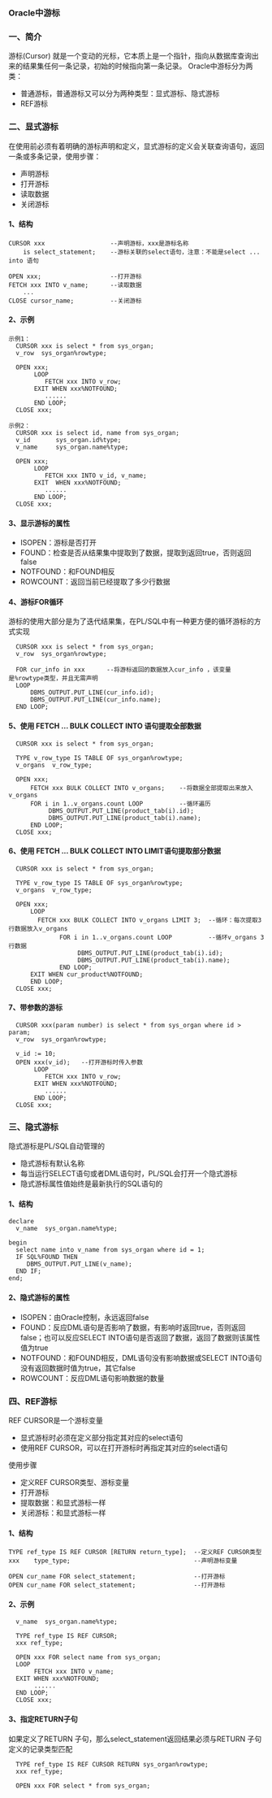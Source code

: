 ### Oracle中游标
### 一、简介
游标(Cursor) 就是一个变动的光标，它本质上是一个指针，指向从数据库查询出来的结果集任何一条记录，初始的时候指向第一条记录。
Oracle中游标分为两类：
* 普通游标，普通游标又可以分为两种类型：显式游标、隐式游标
* REF游标

### 二、显式游标
在使用前必须有着明确的游标声明和定义，显式游标的定义会关联查询语句，返回一条或多条记录，使用步骤：
* 声明游标
* 打开游标
* 读取数据
* 关闭游标

#### 1、结构
```
CURSOR xxx                  --声明游标，xxx是游标名称
    is select_statement;    --游标关联的select语句，注意：不能是select ... into 语句
    
OPEN xxx;                   --打开游标
FETCH xxx INTO v_name;      --读取数据
    ...
CLOSE cursor_name;          --关闭游标
```




#### 2、示例
```
示例1：
  CURSOR xxx is select * from sys_organ;              
  v_row  sys_organ%rowtype;         

  OPEN xxx;                                 
       LOOP
          FETCH xxx INTO v_row;    
       EXIT WHEN xxx%NOTFOUND;
          ......
       END LOOP;
  CLOSE xxx;                                 

示例2：
  CURSOR xxx is select id, name from sys_organ;
  v_id       sys_organ.id%type;
  v_name     sys_organ.name%type;
 
  OPEN xxx;
       LOOP
          FETCH xxx INTO v_id, v_name;
       EXIT  WHEN xxx%NOTFOUND;
          ......
       END LOOP;
  CLOSE xxx;
```




#### 3、显示游标的属性
* ISOPEN：游标是否打开
* FOUND：检查是否从结果集中提取到了数据，提取到返回true，否则返回false
* NOTFOUND：和FOUND相反
* ROWCOUNT：返回当前已经提取了多少行数据




#### 4、游标FOR循环
游标的使用大部分是为了迭代结果集，在PL/SQL中有一种更方便的循环游标的方式实现
```
  CURSOR xxx is select * from sys_organ;              
  v_row  sys_organ%rowtype;         

  FOR cur_info in xxx      --将游标返回的数据放入cur_info ，该变量是%rowtype类型，并且无需声明
  LOOP
      DBMS_OUTPUT.PUT_LINE(cur_info.id);
      DBMS_OUTPUT.PUT_LINE(cur_info.name);
  END LOOP;
```




#### 5、使用 FETCH ... BULK COLLECT INTO 语句提取全部数据
```
  CURSOR xxx is select * from sys_organ;
 
  TYPE v_row_type IS TABLE OF sys_organ%rowtype;
  v_organs  v_row_type;

  OPEN xxx;
      FETCH xxx BULK COLLECT INTO v_organs;    --将数据全部提取出来放入v_organs
      FOR i in 1..v_organs.count LOOP          --循环遍历
           DBMS_OUTPUT.PUT_LINE(product_tab(i).id);
           DBMS_OUTPUT.PUT_LINE(product_tab(i).name);
      END LOOP;
  CLOSE xxx;
```




#### 6、使用 FETCH ... BULK COLLECT INTO  LIMIT语句提取部分数据
```
  CURSOR xxx is select * from sys_organ;
 
  TYPE v_row_type IS TABLE OF sys_organ%rowtype;
  v_organs  v_row_type;

  OPEN xxx;
      LOOP  
        FETCH xxx BULK COLLECT INTO v_organs LIMIT 3;  --循环：每次提取3行数据放入v_organs
              FOR i in 1..v_organs.count LOOP          --循环v_organs 3行数据
                   DBMS_OUTPUT.PUT_LINE(product_tab(i).id);
                   DBMS_OUTPUT.PUT_LINE(product_tab(i).name);
              END LOOP;
      EXIT WHEN cur_product%NOTFOUND;
      END LOOP;
  CLOSE xxx;
```

#### 7、带参数的游标
```
  CURSOR xxx(param number) is select * from sys_organ where id > param;
  v_row  sys_organ%rowtype; 

  v_id := 10;
  OPEN xxx(v_id);   --打开游标时传入参数                                    
       LOOP
          FETCH xxx INTO v_row;    
       EXIT WHEN xxx%NOTFOUND;
          ......
       END LOOP;
  CLOSE xxx;    
```


### 三、隐式游标
隐式游标是PL/SQL自动管理的
* 隐式游标有默认名称
* 每当运行SELECT语句或者DML语句时，PL/SQL会打开一个隐式游标
* 隐式游标属性值始终是最新执行的SQL语句的

#### 1、结构
```
declare 
  v_name  sys_organ.name%type;  

begin
  select name into v_name from sys_organ where id = 1;
  IF SQL%FOUND THEN
     DBMS_OUTPUT.PUT_LINE(v_name);
  END IF;
end;
```

#### 2、隐式游标的属性
* ISOPEN：由Oracle控制，永远返回false
* FOUND：反应DML语句是否影响了数据，有影响时返回true，否则返回false；也可以反应SELECT INTO语句是否返回了数据，返回了数据则该属性值为true
* NOTFOUND：和FOUND相反，DML语句没有影响数据或SELECT INTO语句没有返回数据时值为true，其它false
* ROWCOUNT：反应DML语句影响数据的数量




### 四、REF游标
REF CURSOR是一个游标变量
* 显式游标时必须在定义部分指定其对应的select语句
* 使用REF CURSOR，可以在打开游标时再指定其对应的select语句

使用步骤
* 定义REF CURSOR类型、游标变量
* 打开游标
* 提取数据：和显式游标一样
* 关闭游标：和显式游标一样

#### 1、结构
```
TYPE ref_type IS REF CURSOR [RETURN return_type];  --定义REF CURSOR类型
xxx    type_type;                                  --声明游标变量

OPEN cur_name FOR select_statement;                --打开游标
OPEN cur_name FOR select_statement;                --打开游标
```



#### 2、示例
```
  v_name  sys_organ.name%type;  

  TYPE ref_type IS REF CURSOR;
  xxx ref_type;
  
  OPEN xxx FOR select name from sys_organ;
  LOOP
       FETCH xxx INTO v_name;
  EXIT WHEN xxx%NOTFOUND;
       ......
  END LOOP;
  CLOSE xxx;
```

#### 3、指定RETURN子句
如果定义了RETURN 子句，那么select_statement返回结果必须与RETURN 子句定义的记录类型匹配
```
  TYPE ref_type IS REF CURSOR RETURN sys_organ%rowtype;
  xxx ref_type;
  
  OPEN xxx FOR select * from sys_organ;
```
